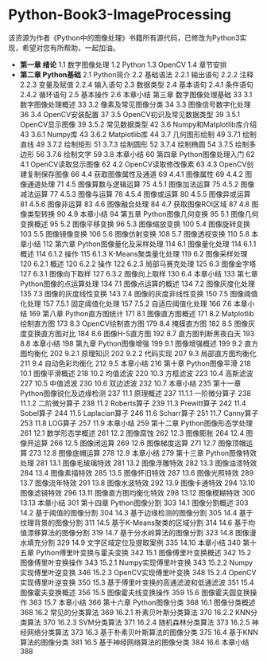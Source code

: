 # Python-Book3-ImageProcessing
该资源为作者《Python中的图像处理》书籍所有源代码，已修改为Python3实现，希望对您有所帮助，一起加油。


- **第一章 绪论**
1.1 数字图像处理
1.2 Python
1.3 OpenCV
1.4 章节安排
- **第二章 Python基础**
2.1 Python简介
2.2 基础语法
2.2.1 输出语句
2.2.2 注释
2.2.3 变量及赋值
2.2.4 输入语句
2.3 数据类型
2.4 基本语句
2.4.1 条件语句
2.4.2 循环语句
2.5 基本操作
2.6 本章小结
第三章 数字图像处理基础	33
3.1 数字图像处理概述	33
3.2 像素及常见图像分类	34
3.3 图像信号数字化处理	36
3.4 OpenCV安装配置	37
3.5 OpenCV初识及常见数据类型	39
3.5.1 OpenCV显示图像	39
3.5.2 常见数据类型	42
3.6 Numpy和Matplotlib库介绍	43
3.6.1 Numpy库	43
3.6.2 Matplotlib库	44
3.7 几何图形绘制	49
3.7.1 绘制直线	49
3.7.2 绘制矩形	51
3.7.3 绘制圆形	52
3.7.4 绘制椭圆	54
3.7.5 绘制多边形	56
3.7.6 绘制文字	59
3.8 本章小结	60
第四章 Python图像处理入门	62
4.1 OpenCV读取显示图像	62
4.2 OpenCV读取修改像素	63
4.3 OpenCV创建复制保存图像	66
4.4 获取图像属性及通道	69
4.4.1 图像属性	69
4.4.2 图像通道处理	71
4.5 图像算数与逻辑运算	75
4.5.1 图像加法运算	75
4.5.2 图像减法运算	77
4.5.3 图像与运算	78
4.5.4 图像或运算	80
4.5.5 图像异或运算	81
4.5.6 图像非运算	83
4.6 图像融合处理	84
4.7 获取图像ROI区域	87
4.8 图像类型转换	90
4.9 本章小结	94
第五章 Python图像几何变换	95
5.1 图像几何变换概述	95
5.2 图像平移变换	96
5.3 图像缩放变换	100
5.4 图像旋转变换	103
5.5 图像镜像变换	106
5.6 图像仿射变换	108
5.7 图像透视变换	110
5.8 本章小结	112
第六章 Python图像量化及采样处理	114
6.1 图像量化处理	114
6.1.1 概述	114
6.1.2 操作	115
6.1.3 K-Means聚类量化处理	119
6.2 图像采样处理	120
6.2.1 概述	120
6.2.2 操作	122
6.2.3 局部马赛克处理	125
6.3 图像金字塔	127
6.3.1 图像向下取样	127
6.3.2 图像向上取样	130
6.4 本章小结	133
第七章 Python图像的点运算处理	134
7.1 图像点运算的概述	134
7.2 图像灰度化处理	135
7.3 图像的灰度线性变换	143
7.4 图像的灰度非线性变换	150
7.5 图像阈值化处理	157
7.5.1 固定阈值化处理	157
7.5.2 自适应阈值化处理	166
7.6 本章小结	169
第八章 Python直方图统计	171
8.1 图像直方图概述	171
8.2 Matplotlib绘制直方图	173
8.3 OpenCV绘制直方图	179
8.4 掩膜直方图	182
8.5 图像灰度变换直方图对比	184
8.6 图像H-S直方图	192
8.7 直方图判断黑夜白天	193
8.8 本章小结	198
第九章 Python图像增强	199
9.1 图像增强概述	199
9.2 直方图均衡化	202
9.2.1 原理知识	202
9.2.2 代码实现	207
9.3 局部直方图均衡化	211
9.4 自动色彩均衡化	212
9.5 本章小结	216
第十章 Python图像平滑	218
10.1 图像平滑概述	218
10.2 均值滤波	220
10.3 方框滤波	223
10.4 高斯滤波	227
10.5 中值滤波	230
10.6 双边滤波	232
10.7 本章小结	235
第十一章 Python图像锐化及边缘检测	237
11.1 原理概述	237
11.1.1 一阶微分算子	238
11.1.2 二阶微分算子	238
11.2 Roberts算子	239
11.3 Prewitt算子	242
11.4 Sobel算子	244
11.5 Laplacian算子	246
11.6 Scharr算子	251
11.7 Canny算子	253
11.8 LOG算子	257
11.9 本章小结	259
第十二章 Python图像形态学处理	261
12.1 数学形态学概述	261
12.2 图像腐蚀	262
12.3 图像膨胀	264
12.4 图像开运算	266
12.5 图像闭运算	269
12.6 图像梯度运算	271
12.7 图像顶帽运算	273
12.8 图像底帽运算	278
12.9 本章小结	279
第十三章 Python图像特效处理	281
13.1 图像毛玻璃特效	281
13.2 图像浮雕特效	282
13.3 图像油漆特效	284
13.4 图像素描特效	285
13.5 图像怀旧特效	287
13.6 图像光照特效	289
13.7 图像流年特效	291
13.8 图像水波特效	292
13.9 图像卡通特效	294
13.10 图像滤镜特效	296
13.11 图像直方图均衡化特效	298
13.12 图像模糊特效	300
13.13 本章小结	301
第十四章 Python图像分割	303
14.1 图像分割概述	303
14.2 基于阈值的图像分割	304
14.3 基于边缘检测的图像分割	305
14.4 基于纹理背景的图像分割	311
14.5 基于K-Means聚类的区域分割	314
14.6 基于均值漂移算法的图像分割	319
14.7 基于分水岭算法的图像分割	323
14.8 图像漫水填充分割	329
14.9 文字区域定位及提取案例	335
14.10 本章小结	340
第十五章 Python傅里叶变换与霍夫变换	342
15.1 图像傅里叶变换概述	342
15.2 图像傅里叶变换操作	343
15.2.1 Numpy实现傅里叶变换	343
15.2.2 Numpy实现傅里叶逆变换	346
15.2.3 OpenCV实现傅里叶变换	348
15.2.4 OpenCV实现傅里叶逆变换	350
15.3 基于傅里叶变换的高通滤波和低通滤波	351
15.4 图像霍夫变换概述	356
15.5 图像霍夫线变换操作	359
15.6 图像霍夫圆变换操作	363
15.7 本章小结	366
第十六章 Python图像分类	368
16.1 图像分类概述	368
16.2 常见的分类算法	369
16.2.1 朴素贝叶斯分类算法	370
16.2.2 KNN分类算法	370
16.2.3 SVM分类算法	371
16.2.4 随机森林分类算法	373
16.2.5 神经网络分类算法	373
16.3 基于朴素贝叶斯算法的图像分类	375
16.4 基于KNN算法的图像分类	381
16.5 基于神经网络算法的图像分类	384
16.6 本章小结	388



